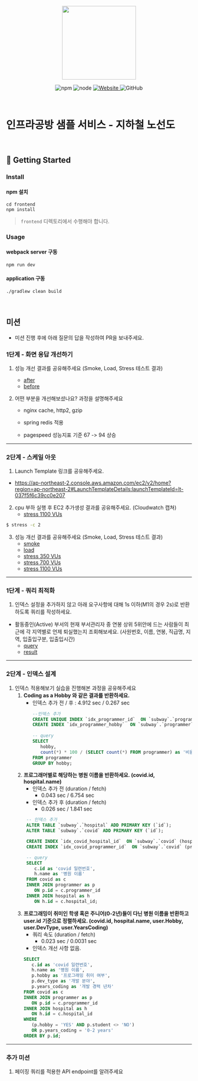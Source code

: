 <p align="center">
    <img width="200px;" src="https://raw.githubusercontent.com/woowacourse/atdd-subway-admin-frontend/master/images/main_logo.png"/>
</p>
<p align="center">
  <img alt="npm" src="https://img.shields.io/badge/npm-%3E%3D%205.5.0-blue">
  <img alt="node" src="https://img.shields.io/badge/node-%3E%3D%209.3.0-blue">
  <a href="https://edu.nextstep.camp/c/R89PYi5H" alt="nextstep atdd">
    <img alt="Website" src="https://img.shields.io/website?url=https%3A%2F%2Fedu.nextstep.camp%2Fc%2FR89PYi5H">
  </a>
  <img alt="GitHub" src="https://img.shields.io/github/license/next-step/atdd-subway-service">
</p>

<br>

# 인프라공방 샘플 서비스 - 지하철 노선도

<br>

## 🚀 Getting Started

### Install
#### npm 설치
```
cd frontend
npm install
```
> `frontend` 디렉토리에서 수행해야 합니다.

### Usage
#### webpack server 구동
```
npm run dev
```
#### application 구동
```
./gradlew clean build
```
<br>

## 미션

* 미션 진행 후에 아래 질문의 답을 작성하여 PR을 보내주세요.


### 1단계 - 화면 응답 개선하기
1. 성능 개선 결과를 공유해주세요 (Smoke, Load, Stress 테스트 결과)
   - [after](/docs/step1/after)
   - [before](/docs/step1/before)

2. 어떤 부분을 개선해보셨나요? 과정을 설명해주세요

    - nginx cache, http2, gzip
    - spring redis 적용

    - pagespeed 성능지표 기준 67 -> 94 상승
---

### 2단계 - 스케일 아웃

1. Launch Template 링크를 공유해주세요.
- https://ap-northeast-2.console.aws.amazon.com/ec2/v2/home?region=ap-northeast-2#LaunchTemplateDetails:launchTemplateId=lt-037f5f6c39cc0e207

2. cpu 부하 실행 후 EC2 추가생성 결과를 공유해주세요. (Cloudwatch 캡쳐)
   - [stress 1100 VUs](./docs/step2/ec2_smoke1100.png)
```sh
$ stress -c 2
```

3. 성능 개선 결과를 공유해주세요 (Smoke, Load, Stress 테스트 결과)
   - [smoke](./docs/step2/smoke.png)
   - [load](./docs/step2/load.png)
   - [stress 350 VUs](./docs/step2/stress350.png)
   - [stress 700 VUs](./docs/step2/stress700.png)
   - [stress 1100 VUs](./docs/step2/stress1100.png)
---

### 1단계 - 쿼리 최적화

1. 인덱스 설정을 추가하지 않고 아래 요구사항에 대해 1s 이하(M1의 경우 2s)로 반환하도록 쿼리를 작성하세요.

- 활동중인(Active) 부서의 현재 부서관리자 중 연봉 상위 5위안에 드는 사람들이 최근에 각 지역별로 언제 퇴실했는지 조회해보세요. (사원번호, 이름, 연봉, 직급명, 지역, 입출입구분, 입출입시간)
   - [query](./docs/step3/query.sql)
   - [result](./docs/step3/query_result.png)
---

### 2단계 - 인덱스 설계

1. 인덱스 적용해보기 실습을 진행해본 과정을 공유해주세요
   1. **Coding as a Hobby 와 같은 결과를 반환하세요.**
      - 인덱스 추가 전 / 후 : 4.912 sec / 0.267 sec
        ```sql
        --인덱스 추가
        CREATE UNIQUE INDEX `idx_programmer_id`  ON `subway`.`programmer` (id);
        CREATE INDEX `idx_programmer_hobby`  ON `subway`.`programmer` (hobby);
       
        -- query
        SELECT 
           hobby,
           count(*) * 100 / (SELECT count(*) FROM programmer) as '비율'
        FROM programmer
        GROUP BY hobby;
        ```
   2. **프로그래머별로 해당하는 병원 이름을 반환하세요. (covid.id, hospital.name)**
       - 인덱스 추가 전 (duration / fetch) 
         - 0.043 sec / 6.754 sec
       - 인덱스 추가 후 (duration / fetch)
         - 0.026 sec / 1.841 sec
       ```sql
        -- 인덱스 추가
        ALTER TABLE `subway`.`hospital` ADD PRIMARY KEY (`id`);
        ALTER TABLE `subway`.`covid` ADD PRIMARY KEY (`id`);
   
        CREATE INDEX `idx_covid_hospital_id`  ON `subway`.`covid` (hospital_id) COMMENT '' ALGORITHM DEFAULT LOCK DEFAULT;
        CREATE INDEX `idx_covid_programmer_id`  ON `subway`.`covid` (programmer_id) COMMENT '' ALGORITHM DEFAULT LOCK DEFAULT;
   
        -- query
        SELECT
           c.id as 'covid 일련번호',
           h.name as '병원 이름'
        FROM covid as c
        INNER JOIN programmer as p
           ON p.id = c.programmer_id
        INNER JOIN hospital as h
           ON h.id = c.hospital_id;
       ```
   3. **프로그래밍이 취미인 학생 혹은 주니어(0-2년)들이 다닌 병원 이름을 반환하고 user.id 기준으로 정렬하세요. (covid.id, hospital.name, user.Hobby, user.DevType, user.YearsCoding)**
      - 쿼리 속도 (duration / fetch)
        - 0.023 sec / 0.0031 sec
      - 인덱스 개선 사항 없음.
      ```sql
      SELECT 
         c.id as 'covid 일련번호',
         h.name as '병원 이름',
         p.hobby as '프로그래밍 취미 여부',
         p.dev_type as '개발 분야',
         p.years_coding as '개발 경력 년차'
      FROM covid as c
      INNER JOIN programmer as p
         ON p.id = c.programmer_id
      INNER JOIN hospital as h
         ON h.id = c.hospital_id
      WHERE
         (p.hobby = 'YES' AND p.student <> 'NO')
         OR p.years_coding = '0-2 years'
      ORDER BY p.id;
      ```
---

### 추가 미션

1. 페이징 쿼리를 적용한 API endpoint를 알려주세요
